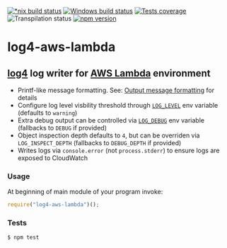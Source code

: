 [![*nix build status][nix-build-image]][nix-build-url]
[![Windows build status][win-build-image]][win-build-url]
[![Tests coverage][cov-image]][cov-url]
![Transpilation status][transpilation-image]
[![npm version][npm-image]][npm-url]

# log4-aws-lambda

## [log4](https://github.com/medikoo/log4/) log writer for [AWS Lambda](https://aws.amazon.com/lambda/) environment

*   Printf-like message formatting. See: [Output message formatting](https://github.com/medikoo/log4#output-message-formatting) for details
*   Configure log level visbility threshold through [`LOG_LEVEL`](https://github.com/medikoo/log4#log_level) env variable (defaults to `warning`)
*   Extra debug output can be controlled via [`LOG_DEBUG`](https://github.com/medikoo/log4#log_debug) env variable (fallbacks to `DEBUG` if provided)
*   Object inspection depth defaults to `4`, but can be overriden via `LOG_INSPECT_DEPTH` (fallbacks to `DEBUG_DEPTH` if provided)
*   Writes logs via `console.error` (not `process.stderr`) to ensure logs are exposed to CloudWatch

### Usage

At beginning of main module of your program invoke:

```javascript
require("log4-aws-lambda")();
```

### Tests

    $ npm test

[nix-build-image]: https://semaphoreci.com/api/v1/medikoo-org/log4-aws-lambda/branches/master/shields_badge.svg
[nix-build-url]: https://semaphoreci.com/medikoo-org/log4-aws-lambda
[win-build-image]: https://ci.appveyor.com/api/projects/status/?svg=true
[win-build-url]: https://ci.appveyor.com/project/medikoo/log4-aws-lambda
[cov-image]: https://img.shields.io/codecov/c/github/medikoo/log4-aws-lambda.svg
[cov-url]: https://codecov.io/gh/medikoo/log4-aws-lambda
[transpilation-image]: https://img.shields.io/badge/transpilation-free-brightgreen.svg
[npm-image]: https://img.shields.io/npm/v/log4-aws-lambda.svg
[npm-url]: https://www.npmjs.com/package/log4-aws-lambda
